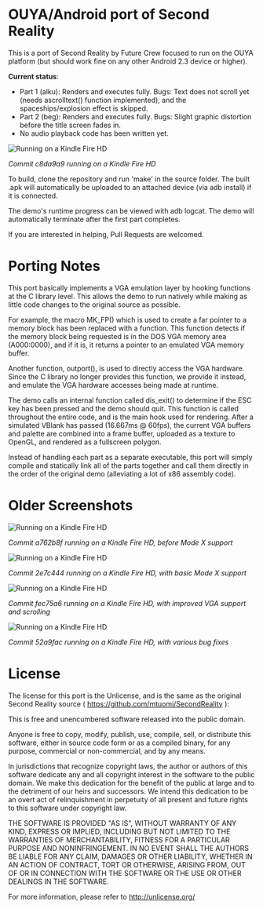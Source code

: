 OUYA/Android port of Second Reality
===================================

This is a port of Second Reality by Future Crew focused to run on the OUYA platform (but should work fine on any other Android 2.3 device or higher).

**Current status**:

- Part 1 (alku): Renders and executes fully.  Bugs: Text does not scroll yet (needs ascrolltext() function implemented), and the spaceships/explosion effect is skipped.
- Part 2 (beg): Renders and executes fully.  Bugs: Slight graphic distortion before the title screen fades in.
- No audio playback code has been written yet.

![Running on a Kindle Fire HD](http://falken42.github.com/sr5.jpg)

*Commit c8da9a9 running on a Kindle Fire HD*

To build, clone the repository and run 'make' in the source folder.  The built .apk will automatically be uploaded to an attached device (via adb install) if it is connected.

The demo's runtime progress can be viewed with adb logcat.  The demo will automatically terminate after the first part completes.

If you are interested in helping, Pull Requests are welcomed.


Porting Notes
=============

This port basically implements a VGA emulation layer by hooking functions at the C library level.  This allows the demo to run natively while making as little code changes to the original source as possible.

For example, the macro MK\_FP() which is used to create a far pointer to a memory block has been replaced with a function.  This function detects if the memory block being requested is in the DOS VGA memory area (A000:0000), and if it is, it returns a pointer to an emulated VGA memory buffer.

Another function, outport(), is used to directly access the VGA hardware.  Since the C library no longer provides this function, we provide it instead, and emulate the VGA hardware accesses being made at runtime.

The demo calls an internal function called dis\_exit() to determine if the ESC key has been pressed and the demo should quit.  This function is called throughout the entire code, and is the main hook used for rendering.  After a simulated VBlank has passed (16.667ms @ 60fps), the current VGA buffers and palette are combined into a frame buffer, uploaded as a texture to OpenGL, and rendered as a fullscreen polygon.

Instead of handling each part as a separate executable, this port will simply compile and statically link all of the parts together and call them directly in the order of the original demo (alleviating a lot of x86 assembly code).


Older Screenshots
=================

![Running on a Kindle Fire HD](http://falken42.github.com/sr.jpg)

*Commit a762b8f running on a Kindle Fire HD, before Mode X support*

![Running on a Kindle Fire HD](http://falken42.github.com/sr2.jpg)

*Commit 2e7c444 running on a Kindle Fire HD, with basic Mode X support*

![Running on a Kindle Fire HD](http://falken42.github.com/sr3.jpg)

*Commit fec75a6 running on a Kindle Fire HD, with improved VGA support and scrolling*

![Running on a Kindle Fire HD](http://falken42.github.com/sr4.jpg)

*Commit 52a9fac running on a Kindle Fire HD, with various bug fixes*


License
=======

The license for this port is the Unlicense, and is the same as the original Second Reality source ( https://github.com/mtuomi/SecondReality ):

This is free and unencumbered software released into the public domain.

Anyone is free to copy, modify, publish, use, compile, sell, or
distribute this software, either in source code form or as a compiled
binary, for any purpose, commercial or non-commercial, and by any
means.

In jurisdictions that recognize copyright laws, the author or authors
of this software dedicate any and all copyright interest in the
software to the public domain. We make this dedication for the benefit
of the public at large and to the detriment of our heirs and
successors. We intend this dedication to be an overt act of
relinquishment in perpetuity of all present and future rights to this
software under copyright law.

THE SOFTWARE IS PROVIDED "AS IS", WITHOUT WARRANTY OF ANY KIND,
EXPRESS OR IMPLIED, INCLUDING BUT NOT LIMITED TO THE WARRANTIES OF
MERCHANTABILITY, FITNESS FOR A PARTICULAR PURPOSE AND NONINFRINGEMENT.
IN NO EVENT SHALL THE AUTHORS BE LIABLE FOR ANY CLAIM, DAMAGES OR
OTHER LIABILITY, WHETHER IN AN ACTION OF CONTRACT, TORT OR OTHERWISE,
ARISING FROM, OUT OF OR IN CONNECTION WITH THE SOFTWARE OR THE USE OR
OTHER DEALINGS IN THE SOFTWARE.

For more information, please refer to <http://unlicense.org/>
